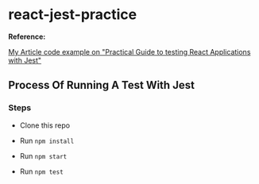 # react-jest-practice

**Reference:**

[My Article code example on "Practical Guide to testing React Applications with Jest"](https://www.smashingmagazine.com/2020/06/practical-guide-testing-react-applications-jest/)

## Process Of Running A Test With Jest


### Steps

- Clone this repo

- Run `npm install`

- Run `npm start`

- Run `npm test`


